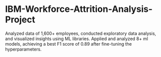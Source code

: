# IBM-Workforce-Attrition-Analysis-Project

Analyzed data of 1,600+ employees, conducted exploratory data analysis, and visualized insights using ML libraries.
Applied and analyzed 8+ ml models, achieving a best F1 score of 0.89 after fine-tuning the hyperparameters.
